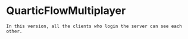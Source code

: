 # QuarticFlowMultiplayer

	In this version, all the clients who login the server can see each other.
